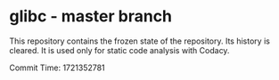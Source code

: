 # glibc - master branch

This repository contains the frozen state of the repository.
Its history is cleared. It is used only for static code
analysis with Codacy.

Commit Time: 1721352781